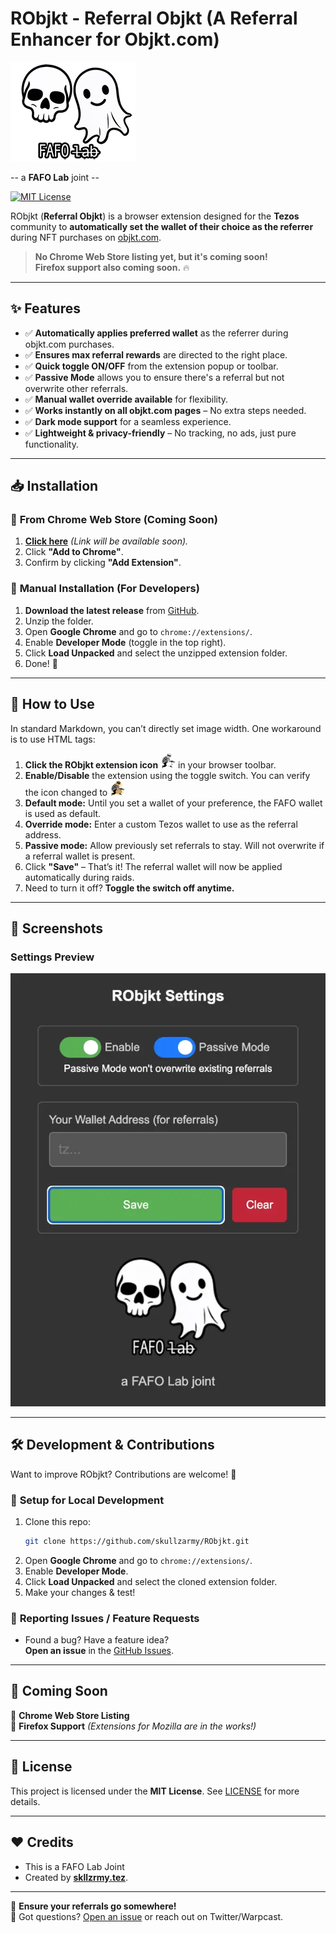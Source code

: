 # RObjkt - Referral Objkt (A Referral Enhancer for Objkt.com)

![a FAFO Lab joint](fafo-logo-200.png)

-- a **FAFO Lab** joint --

[![MIT License](https://img.shields.io/badge/license-MIT-blue.svg)](LICENSE)

RObjkt (**Referral Objkt**) is a browser extension designed for the **Tezos** community to **automatically set the wallet of their choice as the referrer** during NFT purchases on [objkt.com](https://objkt.com).

> **No Chrome Web Store listing yet, but it's coming soon!**  
> **Firefox support also coming soon.** 🔥

---

## ✨ Features

-   ✅ **Automatically applies preferred wallet** as the referrer during objkt.com purchases.
-   ✅ **Ensures max referral rewards** are directed to the right place.
-   ✅ **Quick toggle ON/OFF** from the extension popup or toolbar.
-   ✅ **Passive Mode** allows you to ensure there's a referral but not overwrite other referrals.
-   ✅ **Manual wallet override available** for flexibility.
-   ✅ **Works instantly on all objkt.com pages** – No extra steps needed.
-   ✅ **Dark mode support** for a seamless experience.
-   ✅ **Lightweight & privacy-friendly** – No tracking, no ads, just pure functionality.

---

## 📥 Installation

### 🔹 **From Chrome Web Store (Coming Soon)**

1. **[Click here](#)** _(Link will be available soon)._
2. Click **"Add to Chrome"**.
3. Confirm by clicking **"Add Extension"**.

### 🔹 **Manual Installation (For Developers)**

1. **Download the latest release** from [GitHub](https://github.com/skullzarmy/RObjkt/releases).
2. Unzip the folder.
3. Open **Google Chrome** and go to `chrome://extensions/`.
4. Enable **Developer Mode** (toggle in the top right).
5. Click **Load Unpacked** and select the unzipped extension folder.
6. Done! 🎉

---

## 🔧 How to Use

In standard Markdown, you can’t directly set image width. One workaround is to use HTML tags:

1. **Click the RObjkt extension icon** <img src="icon-off.png" alt="RObjkt extension icon off" width="24" /> in your browser toolbar.
1. **Enable/Disable** the extension using the toggle switch. You can verify the icon changed to <img src="icon-on.png" alt="RObjkt extension icon on" width="24">
1. **Default mode:** Until you set a wallet of your preference, the FAFO wallet is used as default.
1. **Override mode:** Enter a custom Tezos wallet to use as the referral address.
1. **Passive mode:** Allow previously set referrals to stay. Will not overwrite if a referral wallet is present.
1. Click **"Save"** – That’s it! The referral wallet will now be applied automatically during raids.
1. Need to turn it off? **Toggle the switch off anytime.**

---

## 📸 Screenshots

### Settings Preview

![Settings](./settings.webp)

---

## 🛠️ Development & Contributions

Want to improve RObjkt? Contributions are welcome! 🎉

### 🔹 **Setup for Local Development**

1. Clone this repo:
    ```bash
    git clone https://github.com/skullzarmy/RObjkt.git
    ```
2. Open **Google Chrome** and go to `chrome://extensions/`.
3. Enable **Developer Mode**.
4. Click **Load Unpacked** and select the cloned extension folder.
5. Make your changes & test!

### 🔹 **Reporting Issues / Feature Requests**

-   Found a bug? Have a feature idea?  
    **Open an issue** in the [GitHub Issues](https://github.com/skullzarmy/RObjkt/issues).

---

## 🚀 Coming Soon

🔹 **Chrome Web Store Listing**  
🔹 **Firefox Support** _(Extensions for Mozilla are in the works!)_

---

## 📜 License

This project is licensed under the **MIT License**. See [LICENSE](LICENSE) for more details.

---

## ❤️ Credits

-   This is a FAFO Lab Joint
-   Created by [**skllzrmy.tez**](https://github.com/skullzarmy).

---

🔹 **Ensure your referrals go somewhere!**  
💬 Got questions? [Open an issue](https://github.com/skullzarmy/RObjkt/issues) or reach out on Twitter/Warpcast.

